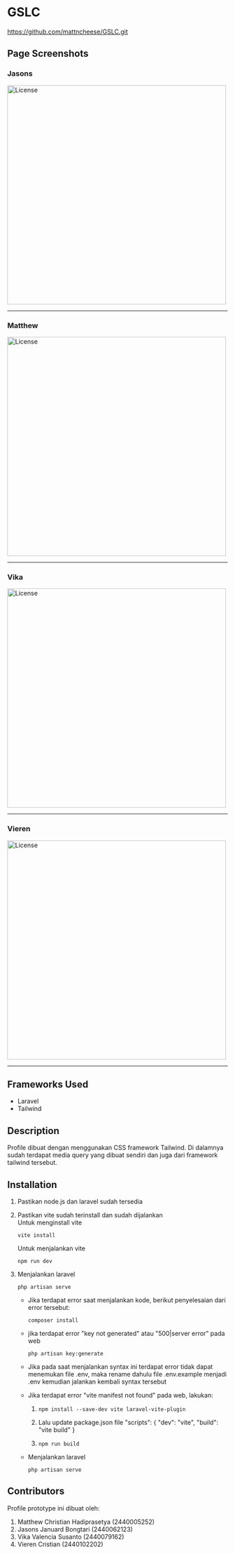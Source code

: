 # GSLC
https://github.com/mattncheese/GSLC.git

Page Screenshots
--------------------------------------

### Jasons
<img src="https://github.com/mattncheese/GSLC/blob/main/ssPage/pageJasons.png" alt="License" style="width: 500px">
 
--------------------------------------

### Matthew
<img src="https://github.com/mattncheese/GSLC/blob/main/ssPage/pageMatthew.png" alt="License" style="width: 500px">
 
--------------------------------------

### Vika
<img src="https://github.com/mattncheese/GSLC/blob/main/ssPage/pageVika.png" alt="License" style="width: 500px">
 
--------------------------------------

### Vieren
<img src="https://github.com/mattncheese/GSLC/blob/main/ssPage/pageVieren.png" alt="License" style="width: 500px">
 
--------------------------------------

Frameworks Used
--------------------------------------
- Laravel
- Tailwind

Description
--------------------------------------
Profile dibuat dengan menggunakan CSS framework Tailwind. Di dalamnya sudah terdapat media query yang dibuat sendiri dan juga dari framework tailwind tersebut. 

Installation
--------------------------------------
1. Pastikan node.js dan laravel sudah tersedia

2. Pastikan vite sudah terinstall dan sudah dijalankan\
    Untuk menginstall vite
    ```
    vite install
    ```

    Untuk menjalankan vite
    ```
    npm run dev
    ```

3. Menjalankan laravel
    ```
    php artisan serve
    ```
    
    - Jika terdapat error saat menjalankan kode, berikut penyelesaian dari error tersebut:
      ```
      composer install
      ```
    
    - jika terdapat error "key not generated" atau "500|server error" pada web
      ```
      php artisan key:generate
      ```
    
    - Jika pada saat menjalankan syntax ini terdapat error tidak dapat menemukan file .env, maka rename dahulu file .env.example menjadi .env kemudian jalankan kembali syntax tersebut
    
    - Jika terdapat error "vite manifest not found" pada web, lakukan:
      1. ```
         npm install --save-dev vite laravel-vite-plugin
         ```
      2. Lalu update package.json file "scripts": { "dev": "vite", "build": "vite build" }
      3. ```
         npm run build
         ```
    
    - Menjalankan laravel
      ```
      php artisan serve
      ```
      
Contributors
--------------------------------------
Profile prototype ini dibuat oleh:
1. Matthew Christian Hadiprasetya (2440005252)
2. Jasons Januard Bongtari (2440062123)
3. Vika Valencia Susanto (2440079162)
4. Vieren Cristian (2440102202)
